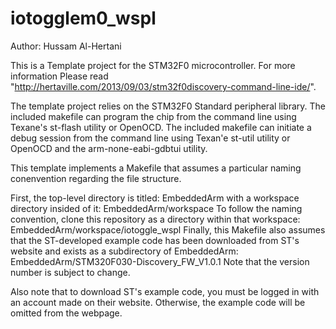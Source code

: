iotogglem0_wspl
===============

Author: Hussam Al-Hertani

This is a Template project for the STM32F0 microcontroller. For more information 
Please read "http://hertaville.com/2013/09/03/stm32f0discovery-command-line-ide/".

The template project relies on the STM32F0 Standard peripheral library.
The included makefile can program the chip from the command line using Texane's st-flash utility or OpenOCD.
The included makefile can initiate a debug session from the command line using Texan'e st-util utility or OpenOCD
and the arm-none-eabi-gdbtui utility.

This template implements a Makefile that assumes a particular naming
conenvention regarding the file structure.

First, the top-level directory is titled:
    EmbeddedArm 
with a workspace directory insided of it:
    EmbeddedArm/workspace
To follow the naming convention, clone this repository as a directory within 
that workspace:
    EmbeddedArm/workspace/iotoggle_wspl
Finally, this Makefile also assumes that the ST-developed example code has
been downloaded from ST's website and exists as a subdirectory of EmbeddedArm:
    EmbeddedArm/STM320F030-Discovery_FW_V1.0.1
Note that the version number is subject to change.

Also note that to download ST's example code, you must be logged in with an 
account made on their website. Otherwise, the example code will be omitted
from the webpage.
